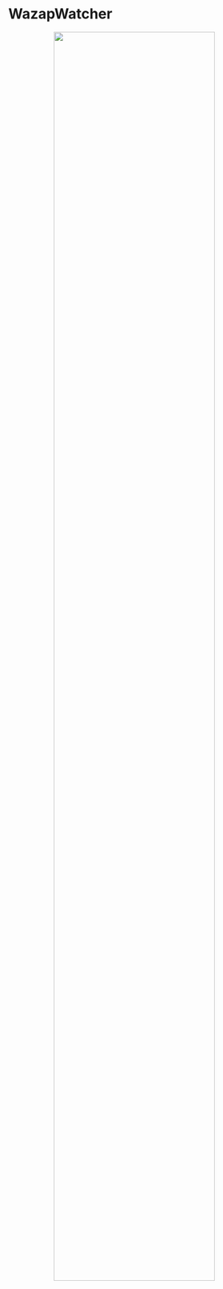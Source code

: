 # WazapWatcher

<p align="center">
  <img src="https://i.postimg.cc/63YZdQjP/Wazap-Watcher.png)](https://postimg.cc/340Wh3Hj" width="80%" />
</p>
